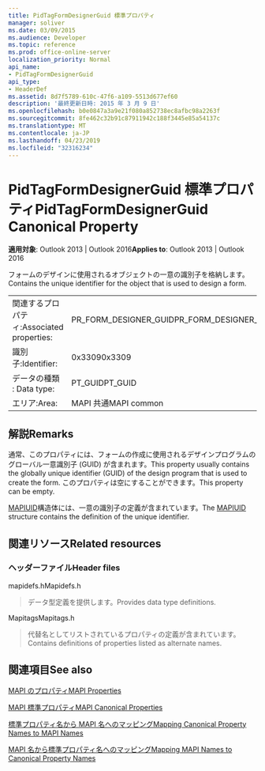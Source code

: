 ```yaml
---
title: PidTagFormDesignerGuid 標準プロパティ
manager: soliver
ms.date: 03/09/2015
ms.audience: Developer
ms.topic: reference
ms.prod: office-online-server
localization_priority: Normal
api_name:
- PidTagFormDesignerGuid
api_type:
- HeaderDef
ms.assetid: 8d7f5789-610c-47f6-a109-5513d677ef60
description: '最終更新日時: 2015 年 3 月 9 日'
ms.openlocfilehash: b0e0847a3a9e21f080a852738ec8afbc98a2263f
ms.sourcegitcommit: 8fe462c32b91c87911942c188f3445e85a54137c
ms.translationtype: MT
ms.contentlocale: ja-JP
ms.lasthandoff: 04/23/2019
ms.locfileid: "32316234"
---
```

# <a name="pidtagformdesignerguid-canonical-property"></a><span data-ttu-id="1bfc3-103">PidTagFormDesignerGuid 標準プロパティ</span><span class="sxs-lookup"><span data-stu-id="1bfc3-103">PidTagFormDesignerGuid Canonical Property</span></span>

  
  
<span data-ttu-id="1bfc3-104">**適用対象**: Outlook 2013 | Outlook 2016</span><span class="sxs-lookup"><span data-stu-id="1bfc3-104">**Applies to**: Outlook 2013 | Outlook 2016</span></span> 
  
<span data-ttu-id="1bfc3-105">フォームのデザインに使用されるオブジェクトの一意の識別子を格納します。</span><span class="sxs-lookup"><span data-stu-id="1bfc3-105">Contains the unique identifier for the object that is used to design a form.</span></span>
  
|||
|:-----|:-----|
|<span data-ttu-id="1bfc3-106">関連するプロパティ:</span><span class="sxs-lookup"><span data-stu-id="1bfc3-106">Associated properties:</span></span>  <br/> |<span data-ttu-id="1bfc3-107">PR_FORM_DESIGNER_GUID</span><span class="sxs-lookup"><span data-stu-id="1bfc3-107">PR_FORM_DESIGNER_GUID</span></span>  <br/> |
|<span data-ttu-id="1bfc3-108">識別子:</span><span class="sxs-lookup"><span data-stu-id="1bfc3-108">Identifier:</span></span>  <br/> |<span data-ttu-id="1bfc3-109">0x3309</span><span class="sxs-lookup"><span data-stu-id="1bfc3-109">0x3309</span></span>  <br/> |
|<span data-ttu-id="1bfc3-110">データの種類 : </span><span class="sxs-lookup"><span data-stu-id="1bfc3-110">Data type:</span></span>  <br/> |<span data-ttu-id="1bfc3-111">PT_GUID</span><span class="sxs-lookup"><span data-stu-id="1bfc3-111">PT_GUID</span></span>  <br/> |
|<span data-ttu-id="1bfc3-112">エリア:</span><span class="sxs-lookup"><span data-stu-id="1bfc3-112">Area:</span></span>  <br/> |<span data-ttu-id="1bfc3-113">MAPI 共通</span><span class="sxs-lookup"><span data-stu-id="1bfc3-113">MAPI common</span></span>  <br/> |
   
## <a name="remarks"></a><span data-ttu-id="1bfc3-114">解説</span><span class="sxs-lookup"><span data-stu-id="1bfc3-114">Remarks</span></span>

<span data-ttu-id="1bfc3-115">通常、このプロパティには、フォームの作成に使用されるデザインプログラムのグローバル一意識別子 (GUID) が含まれます。</span><span class="sxs-lookup"><span data-stu-id="1bfc3-115">This property usually contains the globally unique identifier (GUID) of the design program that is used to create the form.</span></span> <span data-ttu-id="1bfc3-116">このプロパティは空にすることができます。</span><span class="sxs-lookup"><span data-stu-id="1bfc3-116">This property can be empty.</span></span> 
  
<span data-ttu-id="1bfc3-117">[MAPIUID](mapiuid.md)構造体には、一意の識別子の定義が含まれています。</span><span class="sxs-lookup"><span data-stu-id="1bfc3-117">The [MAPIUID](mapiuid.md) structure contains the definition of the unique identifier.</span></span> 
  
## <a name="related-resources"></a><span data-ttu-id="1bfc3-118">関連リソース</span><span class="sxs-lookup"><span data-stu-id="1bfc3-118">Related resources</span></span>

### <a name="header-files"></a><span data-ttu-id="1bfc3-119">ヘッダーファイル</span><span class="sxs-lookup"><span data-stu-id="1bfc3-119">Header files</span></span>

<span data-ttu-id="1bfc3-120">mapidefs.h</span><span class="sxs-lookup"><span data-stu-id="1bfc3-120">Mapidefs.h</span></span>
  
> <span data-ttu-id="1bfc3-121">データ型定義を提供します。</span><span class="sxs-lookup"><span data-stu-id="1bfc3-121">Provides data type definitions.</span></span>
    
<span data-ttu-id="1bfc3-122">Mapitags</span><span class="sxs-lookup"><span data-stu-id="1bfc3-122">Mapitags.h</span></span>
  
> <span data-ttu-id="1bfc3-123">代替名としてリストされているプロパティの定義が含まれています。</span><span class="sxs-lookup"><span data-stu-id="1bfc3-123">Contains definitions of properties listed as alternate names.</span></span>
    
## <a name="see-also"></a><span data-ttu-id="1bfc3-124">関連項目</span><span class="sxs-lookup"><span data-stu-id="1bfc3-124">See also</span></span>



[<span data-ttu-id="1bfc3-125">MAPI のプロパティ</span><span class="sxs-lookup"><span data-stu-id="1bfc3-125">MAPI Properties</span></span>](mapi-properties.md)
  
[<span data-ttu-id="1bfc3-126">MAPI 標準プロパティ</span><span class="sxs-lookup"><span data-stu-id="1bfc3-126">MAPI Canonical Properties</span></span>](mapi-canonical-properties.md)
  
[<span data-ttu-id="1bfc3-127">標準プロパティ名から MAPI 名へのマッピング</span><span class="sxs-lookup"><span data-stu-id="1bfc3-127">Mapping Canonical Property Names to MAPI Names</span></span>](mapping-canonical-property-names-to-mapi-names.md)
  
[<span data-ttu-id="1bfc3-128">MAPI 名から標準プロパティ名へのマッピング</span><span class="sxs-lookup"><span data-stu-id="1bfc3-128">Mapping MAPI Names to Canonical Property Names</span></span>](mapping-mapi-names-to-canonical-property-names.md)

